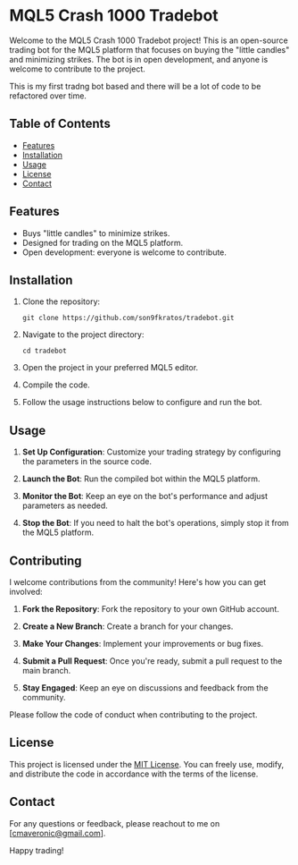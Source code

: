 # MQL5 Crash 1000 Tradebot

Welcome to the MQL5 Crash 1000 Tradebot project! This is an open-source trading bot for the MQL5 platform that focuses on buying the "little candles" and minimizing strikes. The bot is in open development, and anyone is welcome to contribute to the project.

This is my first tradng bot based and there will be a lot of code to be refactored over time.

## Table of Contents

- [Features](#features)
- [Installation](#installation)
- [Usage](#usage)
- [License](#license)
- [Contact](#contact)

## Features

- Buys "little candles" to minimize strikes.
- Designed for trading on the MQL5 platform.
- Open development: everyone is welcome to contribute.

## Installation

1. Clone the repository:

    ```shell
    git clone https://github.com/son9fkratos/tradebot.git
    ```

2. Navigate to the project directory:

    ```shell
    cd tradebot
    ```

3. Open the project in your preferred MQL5 editor.

4. Compile the code.

5. Follow the usage instructions below to configure and run the bot.

## Usage

1. **Set Up Configuration**: Customize your trading strategy by configuring the parameters in the source code.

2. **Launch the Bot**: Run the compiled bot within the MQL5 platform.

3. **Monitor the Bot**: Keep an eye on the bot's performance and adjust parameters as needed.

4. **Stop the Bot**: If you need to halt the bot's operations, simply stop it from the MQL5 platform.

## Contributing

I welcome contributions from the community! Here's how you can get involved:

1. **Fork the Repository**: Fork the repository to your own GitHub account.

2. **Create a New Branch**: Create a branch for your changes.

3. **Make Your Changes**: Implement your improvements or bug fixes.

4. **Submit a Pull Request**: Once you're ready, submit a pull request to the main branch.

5. **Stay Engaged**: Keep an eye on discussions and feedback from the community.

Please follow the code of conduct when contributing to the project.

## License

This project is licensed under the [MIT License](LICENSE.md). You can freely use, modify, and distribute the code in accordance with the terms of the license.

## Contact

For any questions or feedback, please reachout to me on [cmaveronic@gmail.com].

Happy trading!
